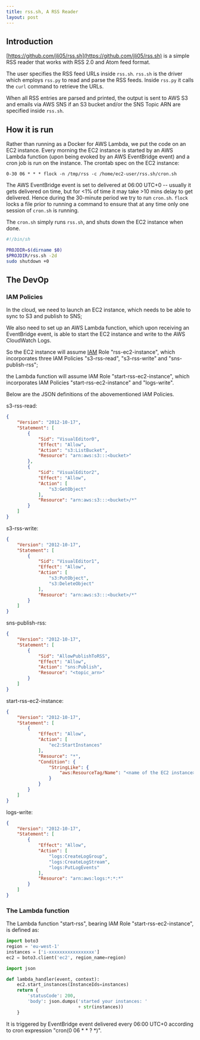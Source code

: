 ```yaml
---
title: rss.sh, A RSS Reader 
layout: post
---
```


## Introduction
[https://github.com/jli05/rss.sh](https://github.com/jli05/rss.sh) is a simple RSS reader that works with RSS 2.0 and Atom feed format.

The user specifies the RSS feed URLs inside `rss.sh`. `rss.sh` is the driver which employs `rss.py` to read and parse the RSS feeds. Inside `rss.py` it calls the `curl` command to retrieve the URLs.

When all RSS entries are parsed and printed, the output is sent to AWS S3 and emails via AWS SNS if an S3 bucket and/or the SNS Topic ARN are specified inside `rss.sh`.

## How it is run
Rather than running as a Docker for AWS Lambda, we put the code on an EC2 instance. Every morning the EC2 instance is started by an AWS Lambda function (upon being evoked by an AWS EventBridge event) and a cron job is run on the instance. The crontab spec on the EC2 instance:

```
0-30 06 * * * flock -n /tmp/rss -c /home/ec2-user/rss.sh/cron.sh
```

The AWS EventBridge event is set to delivered at 06:00 UTC+0 -- usually it gets delivered on time, but for <1% of time it may take >10 mins delay to get delivered. Hence during the 30-minute period we try to run `cron.sh`. `flock` locks a file prior to running a command to ensure that at any time only one session of `cron.sh` is running.

The `cron.sh` simply runs `rss.sh`, and shuts down the EC2 instance when done.

```sh
#!/bin/sh

PROJDIR=$(dirname $0)
$PROJDIR/rss.sh -2d
sudo shutdown +0
```

## The DevOp
### IAM Policies
In the cloud, we need to launch an EC2 instance, which needs to be able to sync to S3 and publish to SNS;

We also need to set up an AWS Lambda function, which upon receiving an EventBridge event, is able to start the EC2 instance and write to the AWS CloudWatch Logs.

So the EC2 instance will assume [IAM](https://aws.amazon.com/iam/) Role "rss-ec2-instance", which incorporates three IAM Policies "s3-rss-read", "s3-rss-write" and "sns-publish-rss";

the Lambda function will assume IAM Role "start-rss-ec2-instance", which incorporates IAM Policies "start-rss-ec2-instance" and "logs-write".

Below are the JSON definitions of the abovementioned IAM Policies.

s3-rss-read:

```json
{
    "Version": "2012-10-17",
    "Statement": [
        {
            "Sid": "VisualEditor0",
            "Effect": "Allow",
            "Action": "s3:ListBucket",
            "Resource": "arn:aws:s3:::<bucket>"
        },
        {
            "Sid": "VisualEditor2",
            "Effect": "Allow",
            "Action": [
                "s3:GetObject"
            ],
            "Resource": "arn:aws:s3:::<bucket>/*"
        }
    ]
}
```

s3-rss-write:

```json
{
    "Version": "2012-10-17",
    "Statement": [
        {
            "Sid": "VisualEditor1",
            "Effect": "Allow",
            "Action": [
                "s3:PutObject",
                "s3:DeleteObject"
            ],
            "Resource": "arn:aws:s3:::<bucket>/*"
        }
    ]
}
```

sns-publish-rss:

```json
{
    "Version": "2012-10-17",
    "Statement": [
        {
            "Sid": "AllowPublishToRSS",
            "Effect": "Allow",
            "Action": "sns:Publish",
            "Resource": "<topic_arn>"
        }
    ]
}
```

start-rss-ec2-instance:

```json
{
    "Version": "2012-10-17",
    "Statement": [
        {
            "Effect": "Allow",
            "Action": [
                "ec2:StartInstances"
            ],
            "Resource": "*",
            "Condition": {
                "StringLike": {
                    "aws:ResourceTag/Name": "<name of the EC2 instance>"
                }
            }
        }
    ]
}
```

logs-write:

```json
{
    "Version": "2012-10-17",
    "Statement": [
        {
            "Effect": "Allow",
            "Action": [
                "logs:CreateLogGroup",
                "logs:CreateLogStream",
                "logs:PutLogEvents"
            ],
            "Resource": "arn:aws:logs:*:*:*"
        }
    ]
}
```

### The Lambda function
The Lambda function "start-rss", bearing IAM Role "start-rss-ec2-instance", is defined as:

```python
import boto3
region = 'eu-west-1'
instances = ['i-xxxxxxxxxxxxxxxxx']
ec2 = boto3.client('ec2', region_name=region)

import json

def lambda_handler(event, context):
    ec2.start_instances(InstanceIds=instances)
    return {
        'statusCode': 200,
        'body': json.dumps('started your instances: '
                           + str(instances))
    }
```

It is triggered by EventBridge event delivered every 06:00 UTC+0 according to cron expression "cron(0 06 \* \* ? \*)".
